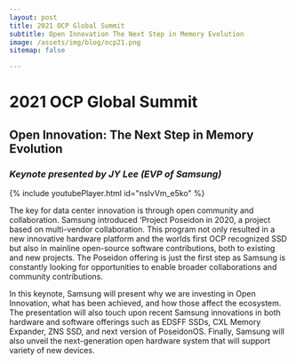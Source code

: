 ```yaml
---
layout: post
title: 2021 OCP Global Summit
subtitle: Open Innovation The Next Step in Memory Evolution
image: /assets/img/blog/ocp21.png
sitemap: false

---
```

# 2021 OCP Global Summit

## Open Innovation: The Next Step in Memory Evolution 
### *Keynote presented by JY Lee (EVP of Samsung)* 

{% include youtubePlayer.html id="nsIvVm_e5ko" %}<br>

The key for data center innovation is through open community and collaboration.  Samsung introduced ‘Project Poseidon in 2020, a project based on multi-vendor collaboration. This program not only resulted in a new innovative hardware platform and the worlds first OCP recognized SSD but also in mainline open-source software contributions, both to existing and new projects. The Poseidon offering is just the first step as Samsung is constantly looking for opportunities to enable broader collaborations and community contributions.

In this keynote, Samsung will present why we are investing in Open Innovation, what has been achieved, and how those affect the ecosystem. The presentation will also touch upon recent Samsung innovations in both hardware and software offerings such as EDSFF SSDs, CXL Memory Expander, ZNS SSD, and next version of PoseidonOS. Finally, Samsung will also unveil the next-generation open hardware system that will support variety of new devices.